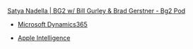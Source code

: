 [Satya Nadella | BG2 w/ Bill Gurley & Brad Gerstner - Bg2 Pod](https://youtu.be/9NtsnzRFJ_o?si=84syI8cP1inHSgBX)

* [Microsoft Dynamics365](https://www.microsoft.com/en-us/dynamics-365)

* [Apple Intelligence](https://www.apple.com/apple-intelligence/)
